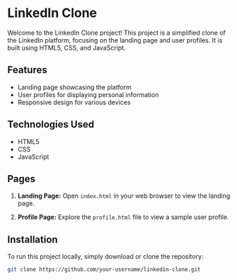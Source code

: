 # LinkedIn Clone

Welcome to the LinkedIn Clone project! This project is a simplified clone of the LinkedIn platform, focusing on the landing page and user profiles. It is built using HTML5, CSS, and JavaScript.

## Features

- Landing page showcasing the platform
- User profiles for displaying personal information
- Responsive design for various devices

## Technologies Used

- HTML5
- CSS
- JavaScript

## Pages

1. **Landing Page:** Open `index.html` in your web browser to view the landing page.

2. **Profile Page:** Explore the `profile.html` file to view a sample user profile.

## Installation

To run this project locally, simply download or clone the repository:

```bash
git clone https://github.com/your-username/linkedin-clone.git
